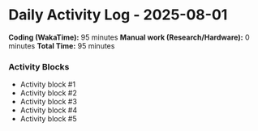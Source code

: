 # Daily Activity Log - 2025-08-01

**Coding (WakaTime):** 95 minutes
**Manual work (Research/Hardware):** 0 minutes
**Total Time:** 95 minutes

### Activity Blocks
- Activity block #1
- Activity block #2
- Activity block #3
- Activity block #4
- Activity block #5
